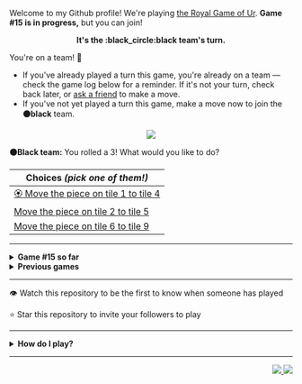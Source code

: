 Welcome to my Github profile!
We're playing
[the Royal Game of Ur](https://en.wikipedia.org/wiki/Royal_Game_of_Ur).
**Game #15 is in progress,** but you can join!

<p align="center">
  <b>It's the
  :black_circle:black
  team's turn.</b>
</p>

You're on a team! :wave:

* If you've already played a turn this game, you're already on a team
  &mdash; check the game log below for a reminder. If it's not your turn,
  check back later, or [ask a
  friend](https://twitter.com/share?text=I'm+playing+The+Royal+Game+of+Ur+on+a+GitHub+profile.+Take+your+turn+at+https://github.com/rossjrw/rossjrw+%23RoyalGameOfUr+%23github) to make a move.
* If you've not yet played a turn this game, make a move now to join the
  **:black_circle:black** team.

<p align="center"><img src="https://raw.githubusercontent.com/rossjrw/rossjrw/play/games/current/board.2372.svg"></p>

  **:black_circle:Black team:**
  You rolled a 3!
What would you like to do?

| Choices *(pick one of them!)* |
| --- |
  | [:rosette:    Move the piece on tile 1 to tile 4](https://github.com/rossjrw/rossjrw/issues/new?title=ur-move-3%401-0&amp;body=Press+Submit%21+You+don%27t+need+to+edit+this+text+or+do+anything+else.%0D%0A%0D%0ABe+aware+that+your+move+can+take+a+minute+or+two+to+process.) |
  | [    Move the piece on tile 2 to tile 5](https://github.com/rossjrw/rossjrw/issues/new?title=ur-move-3%402-0&amp;body=Press+Submit%21+You+don%27t+need+to+edit+this+text+or+do+anything+else.%0D%0A%0D%0ABe+aware+that+your+move+can+take+a+minute+or+two+to+process.) |
  | [    Move the piece on tile 6 to tile 9](https://github.com/rossjrw/rossjrw/issues/new?title=ur-move-3%406-0&amp;body=Press+Submit%21+You+don%27t+need+to+edit+this+text+or+do+anything+else.%0D%0A%0D%0ABe+aware+that+your+move+can+take+a+minute+or+two+to+process.) |

-----

<details>
<summary><b>Game #15 so far</b></summary>

## Who's on each team?

<table>
    <thead>
      <tr><th colspan=2>Players in this game</th></tr>
    </thead>
    <tbody>
      <tr>
        <td align="right"><b>Black team</b> :black_circle:</td>
        <td>:white_circle: <b> White team</b></td>
      </tr>
      <tr align="center">
        <td><b><a href="https://github.com/Murdeala">@Murdeala</a></b> (16)<br><b><a href="https://github.com/thisiscoding1234">@thisiscoding1234</a></b> (1)<br><b><a href="https://github.com/Alylaxy">@Alylaxy</a></b> (1)<br><b><a href="https://github.com/zackfall">@zackfall</a></b> (1)<br><b><a href="https://github.com/zC4sTr0">@zC4sTr0</a></b> (1)<br><b><a href="https://github.com/OBrien-reece">@OBrien-reece</a></b> (1)<br><b><a href="https://github.com/Skullfiredevil">@Skullfiredevil</a></b> (1)<br><b><a href="https://github.com/RealtorDave">@RealtorDave</a></b> (1)<br><b><a href="https://github.com/Polymecha">@Polymecha</a></b> (1)<br><b><a href="https://github.com/ThisisErm">@ThisisErm</a></b> (1)<br><b><a href="https://github.com/livghit">@livghit</a></b> (1)<br><b><a href="https://github.com/IcyonGit">@IcyonGit</a></b> (1)</td>
        <td><b><a href="https://github.com/tmchuynh">@tmchuynh</a></b> (5)<br><b><a href="https://github.com/CostasAK">@CostasAK</a></b> (4)<br><b><a href="https://github.com/willwees">@willwees</a></b> (2)<br><b><a href="https://github.com/Jigsaw46">@Jigsaw46</a></b> (2)<br><b><a href="https://github.com/LAPCoder">@LAPCoder</a></b> (2)<br><b><a href="https://github.com/Hutch79">@Hutch79</a></b> (1)<br><b><a href="https://github.com/BethSandraT">@BethSandraT</a></b> (1)<br><b><a href="https://github.com/killian31">@killian31</a></b> (1)<br><b><a href="https://github.com/kztera">@kztera</a></b> (1)<br><b><a href="https://github.com/PrathakGarg">@PrathakGarg</a></b> (1)<br><b><a href="https://github.com/asimkilic">@asimkilic</a></b> (1)<br><b><a href="https://github.com/ChipWolf">@ChipWolf</a></b> (1)<br><b><a href="https://github.com/bendrexl">@bendrexl</a></b> (1)<br><b><a href="https://github.com/julycrystal">@julycrystal</a></b> (1)<br><b><a href="https://github.com/valgtreiz">@valgtreiz</a></b> (1)<br><b><a href="https://github.com/Vaibhav67979">@Vaibhav67979</a></b> (1)</td>
      </tr>
    </tbody>
  </table>

## What's happened so far?

| Time | Turn | Event | Issue | Board |
| :---: | :---: | :--- | :---: | :---: |
  | 13th Apr 2023 12:57 | **0** | :black_circle: **[@thisiscoding1234](https://github.com/thisiscoding1234)** started a new game | [#2276](https://github.com/rossjrw/rossjrw/issues/2276) |  |
  | 13th Apr 2023 13:32 | **1** | :black_circle: **[@Alylaxy](https://github.com/Alylaxy)** moved a black piece onto the board to position 1    | [#2277](https://github.com/rossjrw/rossjrw/issues/2277) | [link](https://raw.githubusercontent.com/rossjrw/rossjrw/45b805b3b548104d41d50b6249371b03f3055850/games/current/board.2277.svg) |
  | 13th Apr 2023 13:32 | **2** | :white_circle:  The white team rolled a 0 and their turn was automatically passed | [#2277](https://github.com/rossjrw/rossjrw/issues/2277) | [link](https://raw.githubusercontent.com/rossjrw/rossjrw/102b337f6a23c20a6af09b9fd09766a20f9c8a85/games/current/board.2277.svg) |
  | 13th Apr 2023 13:36 | **3** | :black_circle: **[@Murdeala](https://github.com/Murdeala)** moved a black piece onto the board to position 4  — claimed a rosette :rosette:  | [#2278](https://github.com/rossjrw/rossjrw/issues/2278) | [link](https://raw.githubusercontent.com/rossjrw/rossjrw/59cce2b1981781634b707e9124118348fde0afc4/games/current/board.2278.svg) |
  | 13th Apr 2023 13:48 | **4** | :black_circle: **[@zackfall](https://github.com/zackfall)** moved a black piece from position 4 to position 6    | [#2279](https://github.com/rossjrw/rossjrw/issues/2279) | [link](https://raw.githubusercontent.com/rossjrw/rossjrw/8eeeed7a67bff78747dc43f0a0c9ed4393f83038/games/current/board.2279.svg) |
  | 14th Apr 2023 15:49 | **5** | :white_circle: **[@Hutch79](https://github.com/Hutch79)** moved a white piece onto the board to position 1    | [#2282](https://github.com/rossjrw/rossjrw/issues/2282) | [link](https://raw.githubusercontent.com/rossjrw/rossjrw/4d626e025278c6aa5abf1b5c044a75c9ebaa3ea3/games/current/board.2282.svg) |
  | 14th Apr 2023 22:21 | **6** | :black_circle: **[@zC4sTr0](https://github.com/zC4sTr0)** moved a black piece from position 1 to position 2    | [#2283](https://github.com/rossjrw/rossjrw/issues/2283) | [link](https://raw.githubusercontent.com/rossjrw/rossjrw/148d464685c4e1a299b062f098cd4d0f426de83c/games/current/board.2283.svg) |
  | 16th Apr 2023 11:40 | **7** | :white_circle: **[@CostasAK](https://github.com/CostasAK)** moved a white piece onto the board to position 2    | [#2285](https://github.com/rossjrw/rossjrw/issues/2285) | [link](https://raw.githubusercontent.com/rossjrw/rossjrw/dbfe6658acd95a5eb46582fd16651afdeecfd2de/games/current/board.2285.svg) |
  | 16th Apr 2023 12:27 | **8** | :black_circle: **[@Murdeala](https://github.com/Murdeala)** moved a black piece from position 6 to position 8  — claimed a rosette :rosette:  | [#2286](https://github.com/rossjrw/rossjrw/issues/2286) | [link](https://raw.githubusercontent.com/rossjrw/rossjrw/bd7aad44e7bc0f6400f69d8d678469524a750699/games/current/board.2286.svg) |
  | 16th Apr 2023 14:04 | **9** | :black_circle: **[@OBrien-reece](https://github.com/OBrien-reece)** moved a black piece from position 2 to position 4  — claimed a rosette :rosette:  | [#2287](https://github.com/rossjrw/rossjrw/issues/2287) | [link](https://raw.githubusercontent.com/rossjrw/rossjrw/08697bf2d69800a9456e54d8a18e89748ffd2b77/games/current/board.2287.svg) |
  | 17th Apr 2023 11:47 | **10** | :black_circle: **[@Murdeala](https://github.com/Murdeala)** moved a black piece onto the board to position 2    | [#2288](https://github.com/rossjrw/rossjrw/issues/2288) | [link](https://raw.githubusercontent.com/rossjrw/rossjrw/ccc83a31cb70707642e12c6376614d231706cb95/games/current/board.2288.svg) |
  | 18th Apr 2023 12:28 | **11** | :white_circle: **[@CostasAK](https://github.com/CostasAK)** moved a white piece from position 1 to position 4  — claimed a rosette :rosette:  | [#2289](https://github.com/rossjrw/rossjrw/issues/2289) | [link](https://raw.githubusercontent.com/rossjrw/rossjrw/26c9b613d96a9fec08cb81865d51ac24daa86893/games/current/board.2289.svg) |
  | 20th Apr 2023 02:11 | **12** | :white_circle: **[@BethSandraT](https://github.com/BethSandraT)** moved a white piece onto the board to position 3    | [#2293](https://github.com/rossjrw/rossjrw/issues/2293) | [link](https://raw.githubusercontent.com/rossjrw/rossjrw/b3e45894dc30c5b0d362bf1f50771834b3808ca2/games/current/board.2293.svg) |
  | 20th Apr 2023 12:29 | **13** | :black_circle: **[@Skullfiredevil](https://github.com/Skullfiredevil)** moved a black piece onto the board to position 1    | [#2294](https://github.com/rossjrw/rossjrw/issues/2294) | [link](https://raw.githubusercontent.com/rossjrw/rossjrw/8213985eb6613e8390df5cd980505c58cd9148d9/games/current/board.2294.svg) |
  | 21st Apr 2023 14:12 | **14** | :white_circle: **[@CostasAK](https://github.com/CostasAK)** moved a white piece onto the board to position 1    | [#2296](https://github.com/rossjrw/rossjrw/issues/2296) | [link](https://raw.githubusercontent.com/rossjrw/rossjrw/39777a087c4e124558b11b82ad5fd2d4501c0b69/games/current/board.2296.svg) |
  | 21st Apr 2023 17:13 | **15** | :black_circle: **[@Murdeala](https://github.com/Murdeala)** moved a black piece from position 8 to position 10    | [#2297](https://github.com/rossjrw/rossjrw/issues/2297) | [link](https://raw.githubusercontent.com/rossjrw/rossjrw/84e9f506e363e15bd5ab2fa09c1b2c1dce161948/games/current/board.2297.svg) |
  | 22nd Apr 2023 21:45 | **16** | :white_circle: **[@CostasAK](https://github.com/CostasAK)** moved a white piece from position 3 to position 5    | [#2300](https://github.com/rossjrw/rossjrw/issues/2300) | [link](https://raw.githubusercontent.com/rossjrw/rossjrw/89b8bb75ff251e0174883791a61eb25e0894f82a/games/current/board.2300.svg) |
  | 23rd Apr 2023 14:26 | **17** | :black_circle: **[@Murdeala](https://github.com/Murdeala)** moved a black piece from position 2 to position 5 — captured a white piece :crossed_swords:   | [#2301](https://github.com/rossjrw/rossjrw/issues/2301) | [link](https://raw.githubusercontent.com/rossjrw/rossjrw/273429293580396cab4fd4920bbf0f8a7eaa0519/games/current/board.2301.svg) |
  | 25th Apr 2023 15:24 | **18** | :white_circle: **[@killian31](https://github.com/killian31)** moved a white piece from position 4 to position 6    | [#2304](https://github.com/rossjrw/rossjrw/issues/2304) | [link](https://raw.githubusercontent.com/rossjrw/rossjrw/3ecc4db74a491f652c6480a4a8ceb082f7ec6ba4/games/current/board.2304.svg) |
  | 25th Apr 2023 17:39 | **19** | :black_circle: **[@Murdeala](https://github.com/Murdeala)** moved a black piece from position 4 to position 6 — captured a white piece :crossed_swords:   | [#2305](https://github.com/rossjrw/rossjrw/issues/2305) |  |
  | 1st May 2023 14:26 | **20** | :white_circle: **[@willwees](https://github.com/willwees)** moved a white piece from position 2 to position 3    | [#2312](https://github.com/rossjrw/rossjrw/issues/2312) | [link](https://raw.githubusercontent.com/rossjrw/rossjrw/c8f1d0ebab0741f9a1ca9619e1e679c2b248beb2/games/current/board.2312.svg) |
  | 1st May 2023 14:26 | **21** | :black_circle:  The black team rolled a 0 and their turn was automatically passed | [#2312](https://github.com/rossjrw/rossjrw/issues/2312) | [link](https://raw.githubusercontent.com/rossjrw/rossjrw/6eb8a10b6c01ea11caefced1f5e8d8d10d2ba17f/games/current/board.2312.svg) |
  | 1st May 2023 14:27 | **22** | :white_circle: **[@willwees](https://github.com/willwees)** moved a white piece from position 3 to position 5 — captured a black piece :crossed_swords:   | [#2313](https://github.com/rossjrw/rossjrw/issues/2313) | [link](https://raw.githubusercontent.com/rossjrw/rossjrw/171cd1ff3a161baa63907664c9f518985198458c/games/current/board.2313.svg) |
  | 2nd May 2023 03:11 | **23** | :black_circle: **[@Murdeala](https://github.com/Murdeala)** moved a black piece from position 6 to position 8  — claimed a rosette :rosette:  | [#2314](https://github.com/rossjrw/rossjrw/issues/2314) | [link](https://raw.githubusercontent.com/rossjrw/rossjrw/f3ecc14cc820462f5b10d08add4e0437495309d1/games/current/board.2314.svg) |
  | 2nd May 2023 22:26 | **24** | :black_circle: **[@Murdeala](https://github.com/Murdeala)** moved a black piece from position 1 to position 3    | [#2315](https://github.com/rossjrw/rossjrw/issues/2315) | [link](https://raw.githubusercontent.com/rossjrw/rossjrw/65e33c1f3c782f251f523d8d6785d9d90c92489e/games/current/board.2315.svg) |
  | 7th May 2023 07:31 | **25** | :white_circle: **[@kztera](https://github.com/kztera)** moved a white piece from position 1 to position 3    | [#2320](https://github.com/rossjrw/rossjrw/issues/2320) |  |
  | 7th May 2023 15:39 | **26** | :black_circle: **[@Murdeala](https://github.com/Murdeala)** moved a black piece from position 3 to position 4  — claimed a rosette :rosette:  | [#2321](https://github.com/rossjrw/rossjrw/issues/2321) | [link](https://raw.githubusercontent.com/rossjrw/rossjrw/2db6c585762002c2201e4e16e8b41d2514f0bef3/games/current/board.2321.svg) |
  | 7th May 2023 15:39 | **27** | :black_circle:  The black team rolled a 0 and their turn was automatically passed | [#2321](https://github.com/rossjrw/rossjrw/issues/2321) | [link](https://raw.githubusercontent.com/rossjrw/rossjrw/be6d1b79ab84b3ec93518df466cc5eebff31a793/games/current/board.2321.svg) |
  | 8th May 2023 21:46 | **28** | :white_circle: **[@tmchuynh](https://github.com/tmchuynh)** moved a white piece from position 5 to position 7    | [#2324](https://github.com/rossjrw/rossjrw/issues/2324) | [link](https://raw.githubusercontent.com/rossjrw/rossjrw/8d64969f8289d4ccbd1223b11702e7d37055b847/games/current/board.2324.svg) |
  | 8th May 2023 23:52 | **29** | :black_circle: **[@Murdeala](https://github.com/Murdeala)** moved a black piece from position 4 to position 7 — captured a white piece :crossed_swords:   | [#2326](https://github.com/rossjrw/rossjrw/issues/2326) | [link](https://raw.githubusercontent.com/rossjrw/rossjrw/827b31fcc0d06e15e7651ac99099fda59d0d12be/games/current/board.2326.svg) |
  | 9th May 2023 01:35 | **30** | :white_circle: **[@tmchuynh](https://github.com/tmchuynh)** moved a white piece onto the board to position 4  — claimed a rosette :rosette:  | [#2327](https://github.com/rossjrw/rossjrw/issues/2327) | [link](https://raw.githubusercontent.com/rossjrw/rossjrw/5114a53792c4461cd06d7c08e6ff5ae8bcf93f06/games/current/board.2327.svg) |
  | 9th May 2023 01:35 | **31** | :white_circle: **[@tmchuynh](https://github.com/tmchuynh)** moved a white piece from position 3 to position 6    | [#2328](https://github.com/rossjrw/rossjrw/issues/2328) | [link](https://raw.githubusercontent.com/rossjrw/rossjrw/743b795d91d9313b949545c3ed53a2ec75d16db9/games/current/board.2328.svg) |
  | 10th May 2023 11:21 | **32** | :black_circle: **[@RealtorDave](https://github.com/RealtorDave)** moved a black piece onto the board to position 2    | [#2331](https://github.com/rossjrw/rossjrw/issues/2331) | [link](https://raw.githubusercontent.com/rossjrw/rossjrw/cbcf703f7773701b60558d26e5cf84370c7631f8/games/current/board.2331.svg) |
  | 10th May 2023 17:44 | **33** | :white_circle: **[@tmchuynh](https://github.com/tmchuynh)** moved a white piece onto the board to position 2    | [#2332](https://github.com/rossjrw/rossjrw/issues/2332) | [link](https://raw.githubusercontent.com/rossjrw/rossjrw/dc40e746d32d6523d426b8801ba843242c08a411/games/current/board.2332.svg) |
  | 11th May 2023 01:01 | **34** | :black_circle: **[@Murdeala](https://github.com/Murdeala)** moved a black piece onto the board to position 1    | [#2333](https://github.com/rossjrw/rossjrw/issues/2333) |  |
  | 12th May 2023 15:32 | **35** | :white_circle: **[@Jigsaw46](https://github.com/Jigsaw46)** moved a white piece from position 6 to position 9    | [#2336](https://github.com/rossjrw/rossjrw/issues/2336) |  |
  | 12th May 2023 15:32 | **36** | :black_circle:  The black team rolled a 0 and their turn was automatically passed | [#2336](https://github.com/rossjrw/rossjrw/issues/2336) | [link](https://raw.githubusercontent.com/rossjrw/rossjrw/a1fd79314ae2487b8c95364206c85f39f9b41ad6/games/current/board.2336.svg) |
  | 12th May 2023 15:32 | **37** | :white_circle:  The white team rolled a 0 and their turn was automatically passed | [#2336](https://github.com/rossjrw/rossjrw/issues/2336) | [link](https://raw.githubusercontent.com/rossjrw/rossjrw/8afe5efc9f7dbb74b63b2becb592a3de63129ca5/games/current/board.2336.svg) |
  | 13th May 2023 08:10 | **38** | :black_circle: **[@Polymecha](https://github.com/Polymecha)** moved a black piece from position 8 to position 9 — captured a white piece :crossed_swords:   | [#2337](https://github.com/rossjrw/rossjrw/issues/2337) | [link](https://raw.githubusercontent.com/rossjrw/rossjrw/1da0a3c18ac86d9e2946835c328b9a3dc74ebcc4/games/current/board.2337.svg) |
  | 15th May 2023 11:35 | **39** | :white_circle: **[@PrathakGarg](https://github.com/PrathakGarg)** moved a white piece from position 4 to position 6    | [#2340](https://github.com/rossjrw/rossjrw/issues/2340) |  |
  | 15th May 2023 15:07 | **40** | :black_circle: **[@Murdeala](https://github.com/Murdeala)** moved a black piece from position 2 to position 4  — claimed a rosette :rosette:  | [#2344](https://github.com/rossjrw/rossjrw/issues/2344) | [link](https://raw.githubusercontent.com/rossjrw/rossjrw/261fadb368e89bfa1556a324ee08708e54295b99/games/current/board.2344.svg) |
  | 15th May 2023 15:07 | **41** | :black_circle:  The black team rolled a 0 and their turn was automatically passed | [#2344](https://github.com/rossjrw/rossjrw/issues/2344) | [link](https://raw.githubusercontent.com/rossjrw/rossjrw/a3d1825756c0b8bd298e4ab50403dea21298acca/games/current/board.2344.svg) |
  | 15th May 2023 20:09 | **42** | :white_circle: **[@asimkilic](https://github.com/asimkilic)** moved a white piece from position 2 to position 4  — claimed a rosette :rosette:  | [#2345](https://github.com/rossjrw/rossjrw/issues/2345) | [link](https://raw.githubusercontent.com/rossjrw/rossjrw/aa3f9a1ae5bb998345ed146f027c19d705e7e100/games/current/board.2345.svg) |
  | 16th May 2023 12:46 | **43** | :white_circle: **[@Jigsaw46](https://github.com/Jigsaw46)** moved a white piece from position 4 to position 7 — captured a black piece :crossed_swords:   | [#2347](https://github.com/rossjrw/rossjrw/issues/2347) | [link](https://raw.githubusercontent.com/rossjrw/rossjrw/2d940d23b05c1b3ee9479a20df95f8dd29e78b47/games/current/board.2347.svg) |
  | 16th May 2023 18:18 | **44** | :black_circle: **[@ThisisErm](https://github.com/ThisisErm)** moved a black piece onto the board to position 2    | [#2349](https://github.com/rossjrw/rossjrw/issues/2349) | [link](https://raw.githubusercontent.com/rossjrw/rossjrw/6e8eb0a5a6af7dc15870a14fe4751d23d3193e3e/games/current/board.2349.svg) |
  | 17th May 2023 21:44 | **45** | :white_circle: **[@ChipWolf](https://github.com/ChipWolf)** moved a white piece onto the board to position 2    | [#2352](https://github.com/rossjrw/rossjrw/issues/2352) | [link](https://raw.githubusercontent.com/rossjrw/rossjrw/e124da775f0d9c6a2f5c8cc641ab178f95b50a08/games/current/board.2352.svg) |
  | 18th May 2023 12:33 | **46** | :black_circle: **[@Murdeala](https://github.com/Murdeala)** moved a black piece from position 4 to position 6 — captured a white piece :crossed_swords:   | [#2353](https://github.com/rossjrw/rossjrw/issues/2353) | [link](https://raw.githubusercontent.com/rossjrw/rossjrw/4585d1f38f544778d3b980170edf68b0afdea53d/games/current/board.2353.svg) |
  | 18th May 2023 15:40 | **47** | :white_circle: **[@bendrexl](https://github.com/bendrexl)** moved a white piece from position 2 to position 4  — claimed a rosette :rosette:  | [#2354](https://github.com/rossjrw/rossjrw/issues/2354) | [link](https://raw.githubusercontent.com/rossjrw/rossjrw/96eaa89a111adc9483afe64bc8a35d62b87c89fe/games/current/board.2354.svg) |
  | 21st May 2023 02:30 | **48** | :white_circle: **[@julycrystal](https://github.com/julycrystal)** moved a white piece onto the board to position 2    | [#2357](https://github.com/rossjrw/rossjrw/issues/2357) | [link](https://raw.githubusercontent.com/rossjrw/rossjrw/f767cbc855689c67a1d27a9cd69cd267dd395cd8/games/current/board.2357.svg) |
  | 21st May 2023 13:52 | **49** | :black_circle: **[@Murdeala](https://github.com/Murdeala)** moved a black piece from position 1 to position 4  — claimed a rosette :rosette:  | [#2358](https://github.com/rossjrw/rossjrw/issues/2358) | [link](https://raw.githubusercontent.com/rossjrw/rossjrw/eea0953a376fabfbd4d2afadc56c954bffd221e8/games/current/board.2358.svg) |
  | 22nd May 2023 10:25 | **50** | :black_circle: **[@livghit](https://github.com/livghit)** moved a black piece onto the board to position 3    | [#2359](https://github.com/rossjrw/rossjrw/issues/2359) | [link](https://raw.githubusercontent.com/rossjrw/rossjrw/aac336587e915fbdc10aa26d16603bdad106de02/games/current/board.2359.svg) |
  | 22nd May 2023 13:39 | **51** | :white_circle: **[@valgtreiz](https://github.com/valgtreiz)** moved a white piece from position 4 to position 6 — captured a black piece :crossed_swords:   | [#2360](https://github.com/rossjrw/rossjrw/issues/2360) | [link](https://raw.githubusercontent.com/rossjrw/rossjrw/34a8388917e1129b949d0bc3458c80fee95aad91/games/current/board.2360.svg) |
  | 22nd May 2023 15:03 | **52** | :black_circle: **[@Murdeala](https://github.com/Murdeala)** moved a black piece onto the board to position 1    | [#2361](https://github.com/rossjrw/rossjrw/issues/2361) | [link](https://raw.githubusercontent.com/rossjrw/rossjrw/fcb285df6019a21192bc2ece407fd775d5e3416b/games/current/board.2361.svg) |
  | 25th May 2023 00:38 | **53** | :white_circle: **[@tmchuynh](https://github.com/tmchuynh)** moved a white piece from position 7 to position 9 — captured a black piece :crossed_swords:   | [#2365](https://github.com/rossjrw/rossjrw/issues/2365) | [link](https://raw.githubusercontent.com/rossjrw/rossjrw/0f646dfb6eebe111ef6e9a9718a2c92203f323b1/games/current/board.2365.svg) |
  | 25th May 2023 02:22 | **54** | :black_circle: **[@Murdeala](https://github.com/Murdeala)** moved a black piece from position 4 to position 6 — captured a white piece :crossed_swords:   | [#2366](https://github.com/rossjrw/rossjrw/issues/2366) | [link](https://raw.githubusercontent.com/rossjrw/rossjrw/c978b9811e3ed80c6a3cca9621b3918d4d3fed27/games/current/board.2366.svg) |
  | 25th May 2023 11:30 | **55** | :white_circle: **[@Vaibhav67979](https://github.com/Vaibhav67979)** moved a white piece from position 9 to position 11    | [#2367](https://github.com/rossjrw/rossjrw/issues/2367) | [link](https://raw.githubusercontent.com/rossjrw/rossjrw/33bb298002fff3a11d4f678b65176ae1c4d1d850/games/current/board.2367.svg) |
  | 26th May 2023 11:53 | **56** | :black_circle: **[@IcyonGit](https://github.com/IcyonGit)** moved a black piece from position 10 to position 13    | [#2369](https://github.com/rossjrw/rossjrw/issues/2369) | [link](https://raw.githubusercontent.com/rossjrw/rossjrw/0d078b9289b129230a068706841198eca915ce00/games/current/board.2369.svg) |
  | 27th May 2023 15:28 | **57** | :white_circle: **[@LAPCoder](https://github.com/LAPCoder)** moved a white piece from position 11 to position 14  — claimed a rosette :rosette:  | [#2371](https://github.com/rossjrw/rossjrw/issues/2371) | [link](https://raw.githubusercontent.com/rossjrw/rossjrw/99ff926af95154dee3cc64b7b8ebebeda7b0ba3e/games/current/board.2371.svg) |
  | 27th May 2023 15:29 | **58** | :white_circle: **[@LAPCoder](https://github.com/LAPCoder)** ascended a white piece from position 14 :rocket:    | [#2372](https://github.com/rossjrw/rossjrw/issues/2372) |  |

</details>

<details>
<summary><b>Previous games</b></summary>

## Previous games

1. A game was started on 30th Jul 2020 by **[@rossjrw](https://github.com/rossjrw)** and ended on 4th Dec 2020. 
   * The :white_circle:white team won. 
   * 64 players played 166 moves across 4 months and 5 days. 
   * The :black_circle:black team captured 9 white pieces and claimed 12 rosettes. 
   * The :white_circle:white team captured 10 black pieces and claimed 18 rosettes. 
   * The MVP of the winning team was **[@1ethanhansen](https://github.com/1ethanhansen)**, who played 48 moves. 
   * The winning move was made by **[@qbtl](https://github.com/qbtl)** ([#269](https://github.com/rossjrw/rossjrw/issues/269)).
1. A game was started on 4th Dec 2020 by **[@1ethanhansen](https://github.com/1ethanhansen)** and ended on 11th Jan 2021. 
   * The :black_circle:black team won. 
   * 27 players played 145 moves across 1 month and 1 week. 
   * The :black_circle:black team captured 7 white pieces and claimed 16 rosettes. 
   * The :white_circle:white team captured 6 black pieces and claimed 14 rosettes. 
   * The MVP of the winning team was **[@shpatrickguo](https://github.com/shpatrickguo)**, who played 26 moves. 
   * The winning move was made by **[@shpatrickguo](https://github.com/shpatrickguo)** ([#424](https://github.com/rossjrw/rossjrw/issues/424)).
1. A game was started on 11th Jan 2021 by **[@BaptisteMartinet](https://github.com/BaptisteMartinet)** and ended on 11th Feb 2021. 
   * The :white_circle:white team won. 
   * 17 players played 118 moves across 1 month and 12 hours. 
   * The :black_circle:black team captured 2 white pieces and claimed 11 rosettes. 
   * The :white_circle:white team captured 8 black pieces and claimed 14 rosettes. 
   * The MVP of the winning team was **[@1ethanhansen](https://github.com/1ethanhansen)**, who played 45 moves. 
   * The winning move was made by **[@1ethanhansen](https://github.com/1ethanhansen)** ([#535](https://github.com/rossjrw/rossjrw/issues/535)).
1. A game was started on 11th Feb 2021 by **[@1ethanhansen](https://github.com/1ethanhansen)** and ended on 5th Mar 2021. 
   * The :white_circle:white team won. 
   * 17 players played 175 moves across 3 weeks and 22 hours. 
   * The :black_circle:black team captured 12 white pieces and claimed 17 rosettes. 
   * The :white_circle:white team captured 13 black pieces and claimed 18 rosettes. 
   * The MVP of the winning team was **[@1ethanhansen](https://github.com/1ethanhansen)**, who played 48 moves. 
   * The winning move was made by **[@1ethanhansen](https://github.com/1ethanhansen)** ([#702](https://github.com/rossjrw/rossjrw/issues/702)).
1. A game was started on 6th Mar 2021 by **[@shpatrickguo](https://github.com/shpatrickguo)** and ended on 10th May 2021. 
   * The :black_circle:black team won. 
   * 42 players played 162 moves across 2 months and 4 days. 
   * The :black_circle:black team captured 12 white pieces and claimed 17 rosettes. 
   * The :white_circle:white team captured 9 black pieces and claimed 19 rosettes. 
   * The MVP of the winning team was **[@shpatrickguo](https://github.com/shpatrickguo)**, who played 22 moves. 
   * The winning move was made by **[@crxssed7](https://github.com/crxssed7)** ([#864](https://github.com/rossjrw/rossjrw/issues/864)).
1. A game was started on 10th May 2021 by **[@HAUDRAUFHAUN](https://github.com/HAUDRAUFHAUN)** and ended on 17th Jul 2021. 
   * The :white_circle:white team won. 
   * 34 players played 167 moves across 2 months and 6 days. 
   * The :black_circle:black team captured 7 white pieces and claimed 14 rosettes. 
   * The :white_circle:white team captured 10 black pieces and claimed 18 rosettes. 
   * The MVP of the winning team was **[@1ethanhansen](https://github.com/1ethanhansen)**, who played 31 moves. 
   * The winning move was made by **[@1ethanhansen](https://github.com/1ethanhansen)** ([#1024](https://github.com/rossjrw/rossjrw/issues/1024)).
1. A game was started on 17th Jul 2021 by **[@1ethanhansen](https://github.com/1ethanhansen)** and ended on 19th Oct 2021. 
   * The :black_circle:black team won. 
   * 48 players played 153 moves across 3 months and 3 days. 
   * The :black_circle:black team captured 6 white pieces and claimed 17 rosettes. 
   * The :white_circle:white team captured 6 black pieces and claimed 15 rosettes. 
   * The MVP of the winning team was **[@PkmnQ](https://github.com/PkmnQ)**, who played 13 moves. 
   * The winning move was made by **[@OmKakatkar](https://github.com/OmKakatkar)** ([#1175](https://github.com/rossjrw/rossjrw/issues/1175)).
1. A game was started on 19th Oct 2021 by **[@OmKakatkar](https://github.com/OmKakatkar)** and ended on 29th Oct 2021. 
   * The :white_circle:white team won. 
   * 13 players played 135 moves across 1 week and 3 days. 
   * The :black_circle:black team captured 5 white pieces and claimed 13 rosettes. 
   * The :white_circle:white team captured 6 black pieces and claimed 15 rosettes. 
   * The MVP of the winning team was **[@Timemaster111](https://github.com/Timemaster111)**, who played 46 moves. 
   * The winning move was made by **[@Timemaster111](https://github.com/Timemaster111)** ([#1342](https://github.com/rossjrw/rossjrw/issues/1342)).
1. A game was started on 29th Oct 2021 by **[@jbmagination](https://github.com/jbmagination)** and ended on 15th May 2022. 
   * The :white_circle:white team won. 
   * 80 players played 187 moves across 6 months and 2 weeks. 
   * The :black_circle:black team captured 11 white pieces and claimed 17 rosettes. 
   * The :white_circle:white team captured 13 black pieces and claimed 19 rosettes. 
   * The MVP of the winning team was **[@nirakon](https://github.com/nirakon)**, who played 18 moves. 
   * The winning move was made by **[@Madflows](https://github.com/Madflows)** ([#1534](https://github.com/rossjrw/rossjrw/issues/1534)).
1. A game was started on 15th May 2022 by **[@VikashPR](https://github.com/VikashPR)** and ended on 29th Dec 2022. 
   * The :white_circle:white team won. 
   * 109 players played 177 moves across 7 months and 2 weeks. 
   * The :black_circle:black team captured 9 white pieces and claimed 23 rosettes. 
   * The :white_circle:white team captured 11 black pieces and claimed 19 rosettes. 
   * The MVP of the winning team was **[@LAPCoder](https://github.com/LAPCoder)**, who played 11 moves. 
   * The winning move was made by **[@LAPCoder](https://github.com/LAPCoder)** ([#1726](https://github.com/rossjrw/rossjrw/issues/1726)).
1. A game was started on 29th Dec 2022 by **[@CostasAK](https://github.com/CostasAK)** and ended on 30th Dec 2022. 
   * The :black_circle:black team won. 
   * 4 players played 121 moves across 19 hours and 41 minutes. 
   * The :black_circle:black team captured 6 white pieces and claimed 14 rosettes. 
   * The :white_circle:white team captured 4 black pieces and claimed 15 rosettes. 
   * The MVP of the winning team was **[@CostasAK](https://github.com/CostasAK)**, who played 59 moves. 
   * The winning move was made by **[@CostasAK](https://github.com/CostasAK)** ([#1844](https://github.com/rossjrw/rossjrw/issues/1844)).
1. A game was started on 30th Dec 2022 by **[@TejaTadepalli](https://github.com/TejaTadepalli)** and ended on 27th Jan 2023. 
   * The :white_circle:white team won. 
   * 17 players played 158 moves across 4 weeks and 1 hour. 
   * The :black_circle:black team captured 9 white pieces and claimed 18 rosettes. 
   * The :white_circle:white team captured 12 black pieces and claimed 18 rosettes. 
   * The MVP of the winning team was **[@TejaTadepalli](https://github.com/TejaTadepalli)**, who played 59 moves. 
   * The winning move was made by **[@TejaTadepalli](https://github.com/TejaTadepalli)** ([#1994](https://github.com/rossjrw/rossjrw/issues/1994)).
1. A game was started on 27th Jan 2023 by **[@TejaTadepalli](https://github.com/TejaTadepalli)** and ended on 14th Mar 2023. 
   * The :white_circle:white team won. 
   * 20 players played 153 moves across 1 month and 2 weeks. 
   * The :black_circle:black team captured 6 white pieces and claimed 17 rosettes. 
   * The :white_circle:white team captured 6 black pieces and claimed 16 rosettes. 
   * The MVP of the winning team was **[@TejaTadepalli](https://github.com/TejaTadepalli)**, who played 65 moves. 
   * The winning move was made by **[@TejaTadepalli](https://github.com/TejaTadepalli)** ([#2145](https://github.com/rossjrw/rossjrw/issues/2145)).
1. A game was started on 14th Mar 2023 by **[@Murdeala](https://github.com/Murdeala)** and ended on 13th Apr 2023. 
   * The :white_circle:white team won. 
   * 19 players played 141 moves across 4 weeks and 1 day. 
   * The :black_circle:black team captured 4 white pieces and claimed 18 rosettes. 
   * The :white_circle:white team captured 12 black pieces and claimed 16 rosettes. 
   * The MVP of the winning team was **[@CostasAK](https://github.com/CostasAK)**, who played 71 moves. 
   * The winning move was made by **[@CostasAK](https://github.com/CostasAK)** ([#2275](https://github.com/rossjrw/rossjrw/issues/2275)).

</details>

-----

:eye: Watch this repository to be the first to know when someone has played

:star: Star this repository to invite your followers to play

-----

<details>
<summary><b>How do I play?</b></summary>

## Rules of the game

It's the **:white_circle:white** team versus the **:black_circle:black**
team.

The first team to **:rocket:ascend** all 7 of their pieces **:crown:wins**.
Your goal is to achieve that, and to block the other team from doing the
same.

_(Learn more about the rules of the Royal Game of Ur at
[RoyalUr.net/learn](https://royalur.net/learn/), or watch [Tom Scott play
against Irving Finkel](https://www.youtube.com/watch?v=WZskjLq040I) in
2017.)_

### Movement

Each turn starts by rolling 4 binary dice, which results in a number from 0
to 4. The current team gets to move one of their pieces by that many tiles.

All 14 pieces start on position 0 (the space just before tile 1).

### :rocket:Ascension

Moving a piece onto position 15 (the imaginary space after tile 14) causes
that piece to leave the board forever. This is **:rocket:ascension**, and
is the goal of the game &mdash; the first team to ascend all 7 of their
pieces wins.

### :crossed_swords:Capturing

You will move your pieces along the tiles from tile 1 to tile 14.

The tiles on your side of the board (tiles 1 through 4, 13, and 14) are
safe &mdash; only your pieces can be there. However, the tiles in the
middle (tiles 5 through 12) are unsafe &mdash; your opponent's pieces can
also be here. If one team's piece lands on the same tile as another team's
piece, the piece that was landed on is **:crossed_swords:captured**! It
goes all the way back to position 0.

### :rosette:Rosettes

If a piece lands on a **:rosette:rosette** (tiles 4, 8, and 14), that team
gets to immediately take another turn.

A piece that is on the rosette on tile 8 *cannot be
**:crossed_swords:captured***. A piece trying to capture it will simply
bounce off onto tile 9.

## How to play

Playing Ur on my GitHub profile is easy. The dice have already been rolled
for you &mdash; all you have to do is decide what to do with them. Anyone
with a GitHub account can play.

Anyone can join either team at any time, but once you're in a team, you're
locked into it until the game ends. You won't be able to play a move when
it's the other team's turn.

The list of links below the board image shows each possible move. Clicking
one of those will take you to a page where you can create an issue in this
repository, where all you have to do is click submit to play your move.

It will take a moment for Github Actions to acknowledge your move, but once
it does, you'll see it react with the 'eyes' emoji (:eyes:). A few seconds
later it will react with the 'rocket' emoji (:rocket:) to let you know that
your move was successful, then leave a comment explaining what happened,
and it'll also make a commit to record your move.

_(If you don't see any of that, then something went wrong. Ping me in your
issue by typing `cc @rossjrw`, and I'll take a look.)_

Note that if your team has no possible moves &mdash; for example by rolling a 0
&mdash; your turn will be automatically skipped. The event log will let you
know if this has happened.

## Behind the scenes

Check out the [`source` branch of this repository](https://github.com/rossjrw/rossjrw/tree/source) for the source
code and a little commentary on the inspiration behind this project.

### Contributing

I welcome bug reports, feature suggestions and pull requests! Just make
sure you ping me in your issue or PR by adding `cc @rossjrw`, as I don't receive notifications for new issues in this repository
(for hopefully obvious reasons).

</details>

-----

<p align="right">
  <a href="https://github.com/rossjrw/rossjrw/actions?query=workflow:build">
    <img src="https://github.com/rossjrw/rossjrw/workflows/build/badge.svg?branch=source"/>
  </a>
  <a href="https://github.com/rossjrw/rossjrw/actions?query=workflow:play">
    <img src="https://github.com/rossjrw/rossjrw/workflows/play/badge.svg?branch=play"/>
  </a>
</p>
